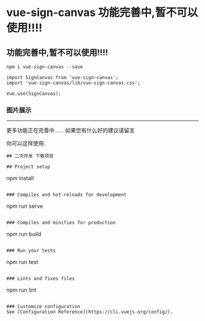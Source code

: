 # vue-sign-canvas  功能完善中,暂不可以使用!!!!



## 功能完善中,暂不可以使用!!!!
```
npm i vue-sign-canvas --save
```
```
import SignCanvas from 'vue-sign-canvas';
import 'vue-sign-canvas/lib/vue-sign-canvas.css';

Vue.use(SignCanvas);
```
### 图片展示 
---
更多功能正在完善中......
如果您有什么好的建议请留言

你可以这样使用: 

```
## 二次开发 下载项目

## Project setup
```
npm install
```

### Compiles and hot-reloads for development
```
npm run serve
```

### Compiles and minifies for production
```
npm run build
```

### Run your tests
```
npm run test
```

### Lints and fixes files
```
npm run lint
```

### Customize configuration
See [Configuration Reference](https://cli.vuejs.org/config/).
